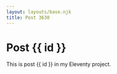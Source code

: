 ```yaml
---
layout: layouts/base.njk
title: Post 3630
---
```


# Post {{ id }}

This is post {{ id }} in my Eleventy project.

